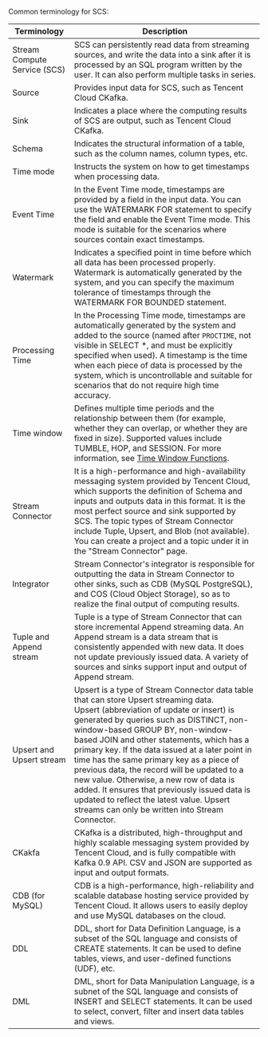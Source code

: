 Common terminology for SCS:

| Terminology | Description |
| ----- | ----- | 
| Stream Compute Service (SCS) | SCS can persistently read data from streaming sources, and write the data into a sink after it is processed by an SQL program written by the user. It can also perform multiple tasks in series. |
| Source |	Provides input data for SCS, such as Tencent Cloud CKafka. |
| Sink |	Indicates a place where the computing results of SCS are output, such as Tencent Cloud CKafka. |
| Schema	| Indicates the structural information of a table, such as the column names, column types, etc. |
| Time mode	| Instructs the system on how to get timestamps when processing data. |
| Event Time	| In the Event Time mode, timestamps are provided by a field in the input data. You can use the WATERMARK FOR statement to specify the field and enable the Event Time mode. This mode is suitable for the scenarios where sources contain exact timestamps. |
| Watermark	| Indicates a specified point in time before which all data has been processed properly.<br> Watermark is automatically generated by the system, and you can specify the maximum tolerance of timestamps through the WATERMARK FOR BOUNDED statement. |
| Processing Time	| In the Processing Time mode, timestamps are automatically generated by the system and added to the source (named after `PROCTIME`, not visible in SELECT *, and must be explicitly specified when used). A timestamp is the time when each piece of data is processed by the system, which is uncontrollable and suitable for scenarios that do not require high time accuracy. |
| Time window	| Defines multiple time periods and the relationship between them (for example, whether they can overlap, or whether they are fixed in size). Supported values include TUMBLE, HOP, and SESSION. For more information, see [Time Window Functions](https://intl.cloud.tencent.com/document/product/1000/30123). |
| Stream Connector | It is a high-performance and high-availability messaging system provided by Tencent Cloud, which supports the definition of Schema and inputs and outputs data in this format. It is the most perfect source and sink supported by SCS. The topic types of Stream Connector include Tuple, Upsert, and Blob (not available). You can create a project and a topic under it in the "Stream Connector" page. |
| Integrator | Stream Connector's integrator is responsible for outputting the data in Stream Connector to other sinks, such as CDB (MySQL PostgreSQL), and COS (Cloud Object Storage), so as to realize the final output of computing results. |
| Tuple and Append stream | Tuple is a type of Stream Connector that can store incremental Append streaming data. An Append stream is a data stream that is consistently appended with new data. It does not update previously issued data. A variety of sources and sinks support input and output of Append stream. |
| Upsert and Upsert stream | Upsert is a type of Stream Connector data table that can store Upsert streaming data.<br> Upsert (abbreviation of update or insert) is generated by queries such as DISTINCT, non-window-based GROUP BY, non-window-based JOIN and other statements, which has a primary key. If the data issued at a later point in time has the same primary key as a piece of previous data, the record will be updated to a new value. Otherwise, a new row of data is added. It ensures that previously issued data is updated to reflect the latest value. Upsert streams can only be written into Stream Connector. |
| CKakfa	| CKafka is a distributed, high-throughput and highly scalable messaging system provided by Tencent Cloud, and is fully compatible with Kafka 0.9 API. CSV and JSON are supported as input and output formats. |
| CDB (for MySQL)	| CDB is a high-performance, high-reliability and scalable database hosting service provided by Tencent Cloud. It allows users to easily deploy and use MySQL databases on the cloud. |
| DDL	| DDL, short for Data Definition Language, is a subset of the SQL language and consists of CREATE statements. It can be used to define tables, views, and user-defined functions (UDF), etc. |
| DML |	DML, short for Data Manipulation Language, is a subnet of the SQL language and consists of INSERT and SELECT statements. It can be used to select, convert, filter and insert data tables and views. |

